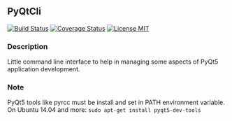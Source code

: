 ## PyQtCli
[![Build Status](https://travis-ci.org/Kynarth/pyqtcli.svg)](https://travis-ci.org/Kynarth/pyqtcli)
[![Coverage Status](https://coveralls.io/repos/Kynarth/pyqtcli/badge.svg?branch=master&service=github)](https://coveralls.io/github/Kynarth/pyqtcli?branch=master)
[![License MIT](http://img.shields.io/:license-mit-blue.svg)](http://doge.mit-license.org)

### Description
Little command line interface to help in managing some aspects of PyQt5 
application development.

### Note
PyQt5 tools like pyrcc must be install and set in PATH environment variable.  
On Ubuntu 14.04 and more: `sudo apt-get install pyqt5-dev-tools`
